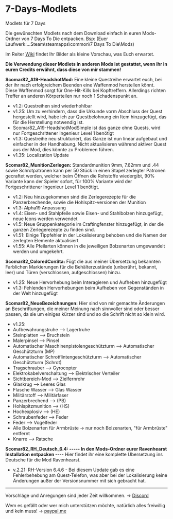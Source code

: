 # 7-Days-Modlets
Modlets für 7 Days

Die gewünschten Modlets nach dem Download einfach in euren Mods-Ordner von 7 Days To Die entpacken. Bsp: (Euer Laufwerk:...Steam\steamapps\common\7 Days To Die\Mods\)

Im Reiter [Wiki](https://github.com/Scomar82/7-Days-Modlets/wiki) findet Ihr Bilder als kleine Vorschau, was Euch erwartet.

**Die Verwendung dieser Modlets in anderen Mods ist gestattet, wenn ihr in euren Credits erwähnt, dass diese von mir stammen!**

**Scomar82_A19-HeadshotMod:** Eine kleine Questreihe erwartet euch, bei der ihr nach erfolgreichem Beenden eine Waffenmod herstellen könnt. Diese Waffenmod sorgt für One-Hit-Kills bei Kopftreffern. Allerdings richten Treffer an anderen Körperteilen nur noch 1 Schadenspunkt an.

- v1.2: Questreihen sind wiederhohlbar
- v1.25: Um zu verhindern, dass die Urkunde vorm Abschluss der Quest hergestellt wird, habe ich zur Questbelohnung ein Item hinzugefügt, das für die Herstellung notwendig ist.
- Scomar82_A19-HeadshotModSimple ist das ganze ohne Quests, wird nur Fortgeschrittener Ingenieur Level 1 benötigt
- v1.3: Questreihe neu strukturiert, das Ganze ist nun linear aufgebaut und einfacher in der Handhabung. Nicht aktualisieren während aktiver Quest aus der Mod, dies könnte zu Problemen führen.
- v1.35: Localization Update

**Scomar82_MunitionZerlegen:** Standardmunition 9mm, 7.62mm und .44 sowie Schrotpatronen kann per 50 Stück in einen Stapel zerlegter Patronen gecraftet werden, welcher beim Öffnen die Rohstoffe wiedergibt, 90% Variante kann der Spieler sofort, für 100% Variante wird der Fortgeschrittener Ingenieur Level 1 benötigt.

- v1.2: Neu hinzugekommen sind die Zerlegerezepte für die Panzerbrechende, sowie die Hohlspitz-versionen der Munition
- v1.3: Alpha19 Anpassung
- v1.4: Eisen- und Stahlpfeile sowie Eisen- und Stahlbolzen hinzugefügt, neue Icons werden verwendet
- v1.5: Neue Gruppenkategorie im Craftingfenster hinzugefügt, in der die ganzen Zerlegerezepte zu finden sind.
- v1.51: Einige Tippfehler in der Lokalisierung behoben und die Namen der zerlegten Elemente aktualisiert
- v1.55: Alle Pfeilarten können in die jeweiligen Bolzenarten umgewandelt werden und umgekehrt.

**Scomar82_ColoredConSta:** Fügt die aus meiner Übersetzung bekannten Farblichen Markierungen für die Behälterzustände (unberührt, bekannt, leer) und Türen (verschlossen, aufgeschlossen) hinzu.

- v1.25: Neue Hervorhebung beim Interagieren und Aufheben hinzugefügt
- v1.3: Fehlenden Hervorhebungen beim Aufheben von Gegenständen in der Welt hinzugefügt

**Scomar82_NeueBezeichnungen:** Hier sind von mir gemachte Änderungen an Beschriftungen, die meiner Meinung nach sinnvoller sind oder besser passen, da sie um einiges kürzer sind und so die Schrift nicht so klein wird.

- v1.25:
- Aufbewahrungstruhe --> Lagertruhe
- Steinplatten --> Bruchstein
- Malerpinsel --> Pinsel
- Automatischer Maschinenpistolengeschützturm --> Automatischer Geschützturm (MP)
- Automatischer Schrotflintengeschützturm --> Automatischer Geschützturm (Schrot)
- Tragschrauber --> Gyrocopter
- Elektrokabelverschaltung --> Elektrischer Verteiler
- Sichtbereich-Mod --> Zielfernrohr
- Glaskrug --> Leeres Glas
- Flasche Wasser --> Glas Wasser
- Militärstoff --> Militärfaser
- Panzerbrechend --> (PB)
- Hohlspitzmunition --> (HS)
- Hochexplosiv --> (HE)
- Schraubenfeder --> Feder
- Feder --> Vogelfeder
- Alle Bolzenarten für Armbrüste -> nur noch Bolzenarten, "für Armbrüste" entfernt
- Knarre --> Ratsche

**Scomar82_RH_Deutsch_6.4: ----- In den Mods-Ordner eurer Ravenhearst Installation entpacken ----** Hier findet ihr eine komplette Übersetzung ins Deutsche für die Mod Ravenhearst.

- v.2.21: RH-Version 6.4.6 - Bei diesem Update gab es eine Fehlerbehebung am Quest-Telefon, was aber bei der Lokalisierung keine Änderungen außer der Versionsnummer mit sich gebracht hat.

---

Vorschläge und Anregungen sind jeder Zeit willkommen. -> [Discord](https://discord.gg/jQkGGFG)

Wem es gefällt oder wer mich unterstützen möchte, natürlich alles freiwillig und kein muss! -> [paypal.me](https://www.paypal.me/Enrico1982)
